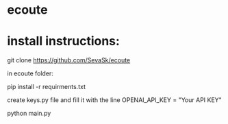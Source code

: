 # ecoute
# install instructions:
git clone https://github.com/SevaSk/ecoute

in ecoute folder:

pip install -r requirments.txt

create keys.py file and fill it with the line OPENAI_API_KEY = "Your API KEY"

python main.py
